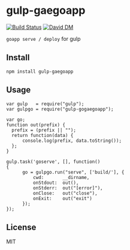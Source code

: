 # gulp-gaegoapp

[![Build Status](https://travis-ci.org/lironsher/gulp-gaegoapp.svg?branch=master)](https://travis-ci.org/lironsher/gulp-gaegoapp)
[![David DM](https://david-dm.org/lironsher/gulp-gaegoapp.png)](https://david-dm.org/lironsher/gulp-gaegoapp)

`goapp serve / deploy` for gulp

## Install

    npm install gulp-gaegoapp

## Usage

    var gulp   = require("gulp");
    var gulpgo = require("gulp-gogaegoapp");

    var go;
    function out(prefix) {
      prefix = (prefix || "");
      return function(data) {
          console.log(prefix, data.toString());
      };
    }

    gulp.task('goserve', [], function() 
    {
          go = gulpgo.run("serve", ['build/'], {
              cwd:       __dirname,
              onStdout:  out(),
              onStderr:  out("[error]"),
              onClose:   out("close"),
              onExit:    out("exit")
          });
    });



## License

MIT
